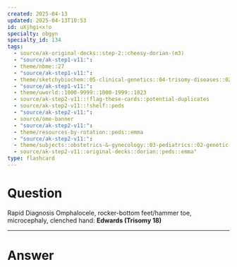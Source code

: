 ```yaml
---
created: 2025-04-13
updated: 2025-04-13T10:53
id: uXjhgi<x!o
specialty: obgyn
specialty_id: 134
tags:
  - source/ak-original-decks::step-2::cheesy-dorian-(m3)
  - "source/ak-step1-v11:": 
  - theme/nbme::27
  - "source/ak-step1-v11:": 
  - theme/sketchybiochem::05-clinical-genetics::04-trisomy-diseases::02-edwards-&-patau-syndromes
  - "source/ak-step1-v11:": 
  - theme/uworld::1000-9999::1000-1999::1823
  - source/ak-step2-v11::!flag-these-cards::potential-duplicates
  - source/ak-step2-v11::!shelf::peds
  - "source/ak-step2-v11:": 
  - source/ome-banner
  - "source/ak-step2-v11:": 
  - theme/resources-by-rotation::peds::emma
  - "source/ak-step2-v11:": 
  - theme/subjects::obstetrics-&-gynecology::03-pediatrics::02-genetic-disorders::edwards-syndrome
  - source/ak-step2-v11::original-decks::dorian::peds::emma"
type: flashcard
---
```


# Question
Rapid Diagnosis   Omphalocele, rocker-bottom feet/hammer toe, microcephaly, clenched hand:   **Edwards (Trisomy 18)**

---

# Answer
